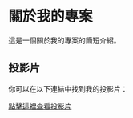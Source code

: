 # 關於我的專案

這是一個關於我的專案的簡短介紹。

## 投影片

你可以在以下連結中找到我的投影片：

[點擊這裡查看投影片](https://www.canva.com/design/DAF2OCxOEd8/HmjbuNnszxyQj3_11S04nw/edit?utm_content=DAF2OCxOEd8&utm_campaign=designshare&utm_medium=link2&utm_source=sharebutton)

